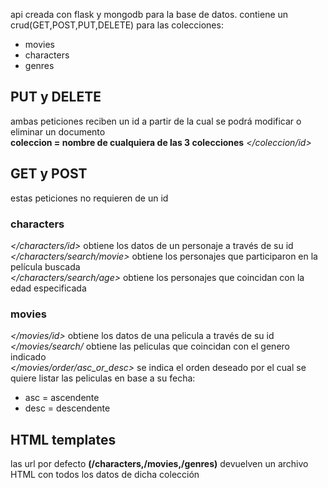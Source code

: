 api creada con flask y mongodb para la base de datos.
contiene un crud(GET,POST,PUT,DELETE) para las colecciones:
* movies
* characters
* genres

## PUT y DELETE
ambas peticiones reciben un id a partir de la cual se podrá modificar o eliminar un documento  
**coleccion = nombre de cualquiera de las 3 colecciones**
*</coleccion/id>*

## GET y POST
estas peticiones no requieren de un id  
*</coleccion>*  

### characters
*</characters/id>*
obtiene los datos de un personaje a través de su id  
*</characters/search/movie>*
obtiene los personajes que participaron en la película buscada  
*</characters/search/age>*
obtiene los personajes que coincidan con la edad especificada  

### movies
*</movies/id>*
obtiene los datos de una pelicula a través de su id  
*</movies/search/<genre>*
obtiene las peliculas que coincidan con el genero indicado  
*</movies/order/asc_or_desc>*
se indica el orden deseado por el cual se quiere listar las peliculas en base a su fecha:
* asc = ascendente
* desc = descendente 

## HTML templates
las url por defecto **(/characters,/movies,/genres)** devuelven un archivo HTML con todos los datos de dicha colección